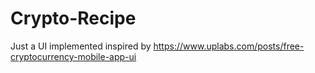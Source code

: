 # Crypto-Recipe
Just a UI implemented inspired by https://www.uplabs.com/posts/free-cryptocurrency-mobile-app-ui
